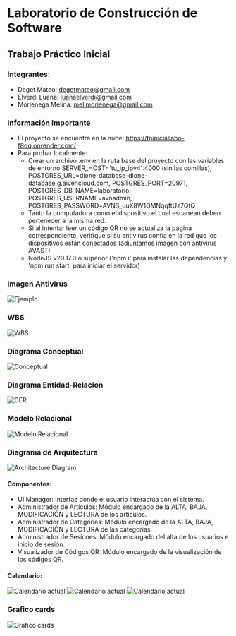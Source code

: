 # Laboratorio de Construcción de Software
## Trabajo Práctico Inicial
### Integrantes:
- Deget Mateo: degetmateo@gmail.com
- Elverdi Luana: luanaelverdi@gmail.com
- Morienega Melina: melimorienega@gmail.com

### Información Importante
 - El proyecto se encuentra en la nube: https://tpiniciallabo-f8dq.onrender.com/ 
 - Para probar localmente:
    - Crear un archivo .env en la ruta base del proyecto con las variables de entorno SERVER_HOST='tu_ip_ipv4':4000 (sin las comillas), POSTGRES_URL=dione-database-dione-database.g.aivencloud.com, POSTGRES_PORT=20971, POSTGRES_DB_NAME=laboratorio, POSTGRES_USERNAME=avnadmin, POSTGRES_PASSWORD=AVNS_uuX8W1GMNqqftUz7QtQ
    - Tanto la computadora como el dispositivo el cual escanean deben pertenecer a la misma red.
    - Si al intentar leer un código QR no se actualiza la página correspondiente, verifique si su antivirus confía en la red que los dispositivos están conectados (adjuntamos imagen con antivirus AVAST)
    - NodeJS v20.17.0 o superior ('npm i' para instalar las dependencias y 'npm run start' para iniciar el servidor)

### Imagen Antivirus

![Ejemplo](https://github.com/luanaelverdi/TPInicialLabo/blob/entregable3/assets/Antivirus.PNG)

### WBS

![WBS](https://github.com/luanaelverdi/TPInicialLabo/blob/entregable3/assets/diagrama_wbs.png)
### Diagrama Conceptual

![Conceptual](https://github.com/luanaelverdi/TPInicialLabo/blob/entregable3/assets/diagrama_conceptual.png)

### Diagrama Entidad-Relacion

![DER](https://github.com/luanaelverdi/TPInicialLabo/blob/entregable3/assets/diagrama_der.png)

### Modelo Relacional

![Modelo Relacional](https://github.com/luanaelverdi/TPInicialLabo/blob/entregable3/assets/modelo_relacional.png)

### Diagrama de Arquitectura

![Architecture Diagram](https://github.com/luanaelverdi/TPInicialLabo/blob/entregable3/assets/DiagramadeArquitectura.png)


#### Componentes:
 - UI Manager: Interfaz donde el usuario interactúa con el sistema.
 - Administrador de Artículos: Módulo encargado de la ALTA, BAJA, MODIFICACIÓN y LECTURA de los artículos.
 - Administrador de Categorias: Módulo encargado de la ALTA, BAJA, MODIFICACIÓN y LECTURA de las categorias.
 - Administrador de Sesiones: Módulo encargado del alta de los usuarios e inicio de sesión.
 - Visualizador de Códigos QR: Módulo encargado de la visualización de los códigos QR.

 #### Calendario:
 ![Calendario actual](https://github.com/luanaelverdi/TPInicialLabo/blob/entregable3/assets/calendario1.JPG)
 ![Calendario actual](https://github.com/luanaelverdi/TPInicialLabo/blob/entregable3/assets/calendario2.JPG)
  ![Calendario actual](https://github.com/luanaelverdi/TPInicialLabo/blob/entregable3/assets/calendario3.JPG)
 
 ### Grafico cards
![Grafico cards](https://github.com/luanaelverdi/TPInicialLabo/blob/entregable3/assets/graficocards.JPG)